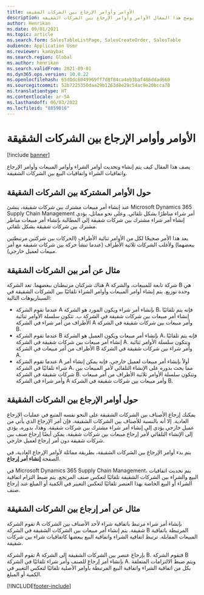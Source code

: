 ```yaml
---
title: الأوامر وأوامر الإرجاع بين الشركات الشقيقة
description: يوضح هذا المقال الأوامر وأوامر الإرجاع بين الشركات الشقيقة
author: Henrikan
ms.date: 09/01/2021
ms.topic: article
ms.search.form: SalesTableListPage, SalesCreateOrder, SalesTable
audience: Application User
ms.reviewer: kamaybac
ms.search.region: Global
ms.author: henrikan
ms.search.validFrom: 2021-09-01
ms.dyn365.ops.version: 10.0.22
ms.openlocfilehash: 65d0dc6049969ff7d8f84ca4eb3baf486ddad660
ms.sourcegitcommit: 52b7225350daa29b1263d8e29c54ac9e20bcca70
ms.translationtype: HT
ms.contentlocale: ar-SA
ms.lasthandoff: 06/03/2022
ms.locfileid: "8859016"
---
```

# <a name="intercompany-orders-and-return-orders"></a>الأوامر وأوامر الإرجاع بين الشركات الشقيقة

[!include [banner](../../includes/banner.md)]

يصف هذا المقال كيف يتم إنشاء وتحديث أوامر الشراء وأوامر المبيعات وأوامر الإرجاع واتفاقيات الشراء واتفاقيات البيع بين الشركات الشقيقة.

## <a name="about-intercompany-orders"></a>حول الأوامر المشتركة بين الشركات الشقيقة

عند إنشاء أمر مبيعات مشترك بين شركات شقيقة، ينشئ Microsoft Dynamics 365 Supply Chain Management أمر شراء مناظرًا بشكل تلقائي. وعلى نحو مماثل، يؤدي إنشاء أمر شراء مشترك بين شركات شقيقة إلى المطالبة بإنشاء أمر مبيعات مناظر مشترك بين شركات شقيقة بشكل تلقائي.

يعد هذا الأمر صحيحًا لكل من الأوامر ثنائية الأطراف (الحركات بين شركتين مرتبطتين ببعضهما) ولأغلب الشركات ثلاثية الأطراف (عندما تنشأ حركة بين شركات شقيقة مع أمر مبيعات لعميل خارجي).

## <a name="intercompany-order-example"></a>مثال عن أمر بين الشركات الشقيقة

هناك شركتان مرتبطتان ببعضهما. تعد الشركة A شركة تابعة للمبيعات، والشركة B هي وحدة توزيع. يتم إنشاء أوامر المبيعات وأوامر الشراء تلقائيًا بين الشركات الشقيقة في السيناريوهات التالية:

- عندما تقوم الشركة A بإنشاء أمر شراء ويكون المورد هو الشركة B، فإنه يتم تلقائيًا إنشاء أمر مبيعات بين شركات شقيقة في الشركة ب. تتكون سلسلة الأوامر ثنائية الأطراف من أمر شراء في الشركة A وأمر مبيعات بين شركات شقيقة في الشركة B.
- عندما تقوم الشركة B بإنشاء أمر مبيعات ويكون العميل هو الشركة A، فإنه يتم تلقائيًا إنشاء أمر مبيعات بين شركات شقيقة في الشركة A. وتتكون سلسلة الأوامر ثنائية الأطراف من أمر مبيعات في الشركة B وأمر شراء بين شركات شقيقة في الشركة A.
- عندما تقوم الشركة A أولاً بإنشاء أمر مبيعات لعميل خارجي، فإنه يمكن إنشاء أمر شراء تلقائيًا في الشركة A، مما يحث بدوره على الإنشاء التلقائي لأمر المبيعات بين شركات شقيقة في الشركة B. وتتكون سلسلة الأوامر ثلاثية الأطراف من أمر مبيعات وأمر شراء في الشركة A وأمر مبيعات بين شركات شقيقة في الشركة B.

## <a name="about-intercompany-return-orders"></a>حول أوامر الإرجاع بين الشركات الشقيقة

يمكنك إرجاع الأصناف بين الشركات الشقيقة على النحو نفسه المتبع في عمليات الإرجاع العادية. إلا أنه بالنسبة للأصناف بين الشركات الشقيقة، فإن أمر الإرجاع الذي يأتي من عميل خارجي يؤدي إلى إنشاء أمر شراء مشترك بين شركات شقيقة. وهذا، بدوره، يؤدي إلى الإنشاء التلقائي لأمر إرجاع مبيعات بين شركات شقيقة. يمكن أيضًا إرجاع صنف بين شركات شقيقة دون أمر إرجاع لعميل خارجي.

يتم بدء أوامر الإرجاع بين الشركات الشقيقة، بطريقة مماثلة لأوامر الإرجاع العادية، في الصفحة **إنشاء أمر إرجاع**.

في Microsoft Dynamics 365 Supply Chain Management، يتم تحديث اتفاقيات البيع والشراء بين الشركات الشقيقة تلقائيًا لتعكس صنف المرتجع. يتم ضبط التزام اتفاقية الشراء أو البيع الخاصة بهذا العنصر تلقائيًا لتعكس التغيير في الكمية أو المبلغ عند إرجاع صنف.

## <a name="intercompany-return-order-example"></a>مثال عن أمر إرجاع بين الشركات الشقيقة

تقوم الشركة A بإنشاء أمر شراء مرتبط باتفاقية شراء لأحد الأصناف بين الشركات شقيقة. يتم إنشاء أمر مبيعات بين الشركات الشقيقة في الشركة B المرتبطة باتفاقية المبيعات المقابلة. ترتبط اتفاقية الشراء واتفاقية البيع ببعضها كاتفاقيات شراء بين شركات شقيقة.

تقوم الشركة A بإرجاع عنصر بين الشركات الشقيقة إلى الشركة B. فتقوم الشركة B بإنشاء أمر إرجاع للصنف وأمر شراء تلقائيًا في الشركة A. ويتم ضبط الالتزامات المتعلقة بكل من اتفاقية الشراء واتفاقية البيع المرتبطة بأوامر الأصلية تلقائيًا لتعكس التغيير في الكمية أو المبلغ.

[!INCLUDE[footer-include](../../includes/footer-banner.md)]
